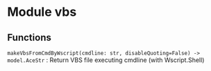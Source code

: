 Module vbs
==========

Functions
---------

    
`makeVbsFromCmdByWscript(cmdline: str, disableQuoting=False) ‑> model.AceStr`
:   Return VBS file executing cmdline (with Wscript.Shell)